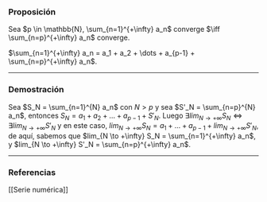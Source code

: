 ### Proposición

Sea $p \in \mathbb{N}, \sum_{n=1}^{+\infty} a_n$ converge $\iff \sum_{n=p}^{+\infty} a_n$ converge.

$\sum_{n=1}^{+\infty} a_n = a_1 + a_2 + \dots + a_{p-1} + \sum_{n=p}^{+\infty} a_n$.

---
### Demostración

Sea $S_N = \sum_{n=1}^{N} a_n$ con $N>p$ y sea $S'_N = \sum_{n=p}^{N} a_n$, entonces $S_N = a_1 + a_2 + \dots + a_{p-1} + S'_N$.
Luego $\exists lim_{N \to +\infty} S_N \iff \exists lim_{N \to +\infty} S'_N$ y en este caso, $lim_{N \to +\infty} S_N = a_1 + \dots + a_{p-1} + lim_{N \to +\infty} S'_N$, de aquí, sabemos que $lim_{N \to +\infty} S_N = \sum_{n=1}^{+\infty} a_n$, y $lim_{N \to +\infty} S'_N = \sum_{n=p}^{+\infty} a_n$.

---
### Referencias
[[Serie numérica]]
